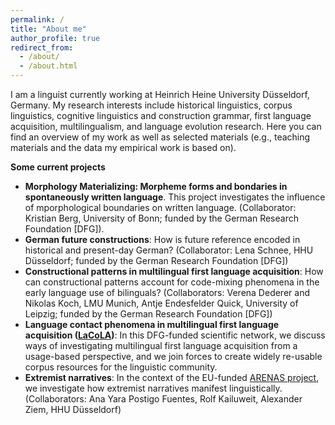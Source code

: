 ```yaml
---
permalink: /
title: "About me"
author_profile: true
redirect_from: 
  - /about/
  - /about.html
---
```


I am a linguist currently working at Heinrich Heine University Düsseldorf, Germany. My research interests include historical linguistics, corpus linguistics, cognitive linguistics and construction grammar, first language acquisition, multilingualism, and language evolution research. Here you can find an overview of my work as well as selected materials (e.g., teaching materials and the data my empirical work is based on).

<b>Some current projects</b>

<ul>
  <li><b>Morphology Materializing: Morpheme forms and bondaries in spontaneously written language</b>. This project investigates the influence of mporphological boundaries on written language. (Collaborator: Kristian Berg, University of Bonn; funded by the German Research Foundation [DFG]).</li>
  <li><b>German future constructions</b>: How is future reference encoded in historical and present-day German? (Collaborator: Lena Schnee, HHU Düsseldorf; funded by the German Research Foundation [DFG])</li>
  <li><b>Constructional patterns in multilingual first language acquisition</b>: How can constructional patterns account for code-mixing phenomena in the early language use of bilinguals? (Collaborators: Verena Dederer and Nikolas Koch, LMU Munich, Antje Endesfelder Quick, University of Leipzig; funded by the German Research Foundation [DFG])</li>
  <li><b>Language contact phenomena in multilingual first language acquisition (<a href="https://lacola.phil.hhu.de/">LaCoLA</a>)</b>: In this DFG-funded scientific network, we discuss ways of investigating multilingual first language acquisition from a usage-based perspective, and we join forces to create widely re-usable corpus resources for the linguistic community.</li>
  <li><b>Extremist narratives</b>: In the context of the EU-funded <a href="https://arenasproject.eu/">ARENAS project</a>, we investigate how extremist narratives manifest linguistically. (Collaborators: Ana Yara Postigo Fuentes, Rolf Kailuweit, Alexander Ziem, HHU Düsseldorf)</li>
</ul>

